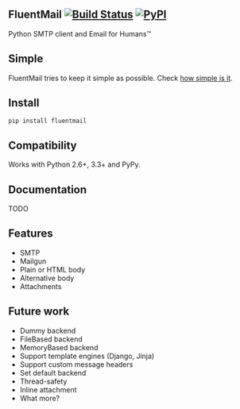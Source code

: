 ## FluentMail [![Build Status](https://travis-ci.org/alexandrevicenzi/fluentmail.svg)](https://travis-ci.org/alexandrevicenzi/fluentmail) [![PyPI](https://img.shields.io/pypi/v/fluentmail.svg)](https://pypi.python.org/pypi/fluentmail)

Python SMTP client and Email for Humans&#8482;

## Simple

FluentMail tries to keep it simple as possible.
Check [how simple is it](https://github.com/alexandrevicenzi/fluentmail/wiki/How-simple-is-it%3F).

## Install

`pip install fluentmail`

## Compatibility

Works with Python 2.6+, 3.3+ and PyPy.

## Documentation

TODO

## Features

- SMTP
- Mailgun
- Plain or HTML body
- Alternative body
- Attachments

## Future work

- Dummy backend
- FileBased backend
- MemoryBased backend
- Support template engines (Django, Jinja)
- Support custom message headers
- Set default backend
- Thread-safety
- Inline attachment
- What more?
